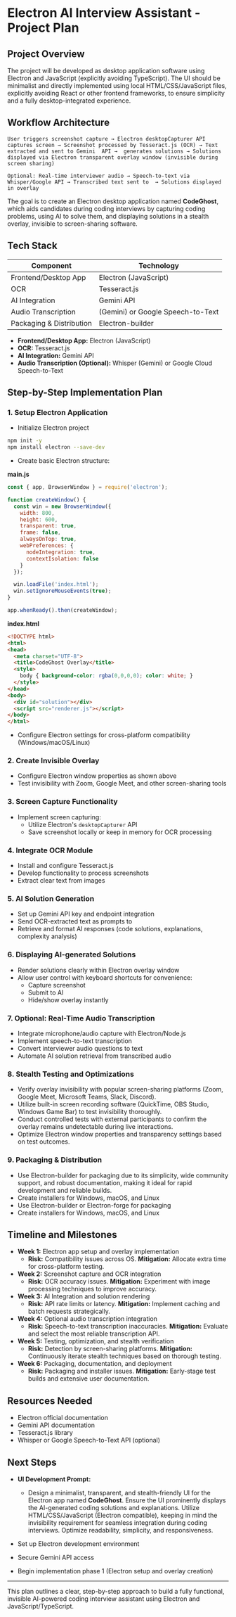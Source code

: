 # Electron AI Interview Assistant - Project Plan

## Project Overview

The project will be developed as desktop application software using Electron and JavaScript (explicitly avoiding TypeScript). The UI should be minimalist and directly implemented using local HTML/CSS/JavaScript files, explicitly avoiding React or other frontend frameworks, to ensure simplicity and a fully desktop-integrated experience.

## Workflow Architecture

```
User triggers screenshot capture → Electron desktopCapturer API captures screen → Screenshot processed by Tesseract.js (OCR) → Text extracted and sent to Gemini  API →  generates solutions → Solutions displayed via Electron transparent overlay window (invisible during screen sharing)

Optional: Real-time interviewer audio → Speech-to-text via Whisper/Google API → Transcribed text sent to  → Solutions displayed in overlay
```

The goal is to create an Electron desktop application named **CodeGhost**, which aids candidates during coding interviews by capturing coding problems, using AI to solve them, and displaying solutions in a stealth overlay, invisible to screen-sharing software.

## Tech Stack

| Component                | Technology                                |
| ------------------------ | ----------------------------------------- |
| Frontend/Desktop App     | Electron (JavaScript)                     |
| OCR                      | Tesseract.js                              |
| AI Integration           | Gemini API                         |
| Audio Transcription      |  (Gemini) or Google Speech-to-Text |
| Packaging & Distribution | Electron-builder                          |

- **Frontend/Desktop App:** Electron (JavaScript)
- **OCR:** Tesseract.js
- **AI Integration:** Gemini API 
- **Audio Transcription (Optional):** Whisper (Gemini) or Google Cloud Speech-to-Text

## Step-by-Step Implementation Plan

### 1. Setup Electron Application

- Initialize Electron project

```bash
npm init -y
npm install electron --save-dev
```

- Create basic Electron structure:

**main.js**

```javascript
const { app, BrowserWindow } = require('electron');

function createWindow() {
  const win = new BrowserWindow({
    width: 800,
    height: 600,
    transparent: true,
    frame: false,
    alwaysOnTop: true,
    webPreferences: {
      nodeIntegration: true,
      contextIsolation: false
    }
  });

  win.loadFile('index.html');
  win.setIgnoreMouseEvents(true);
}

app.whenReady().then(createWindow);
```

**index.html**

```html
<!DOCTYPE html>
<html>
<head>
  <meta charset="UTF-8">
  <title>CodeGhost Overlay</title>
  <style>
    body { background-color: rgba(0,0,0,0); color: white; }
  </style>
</head>
<body>
  <div id="solution"></div>
  <script src="renderer.js"></script>
</body>
</html>
```

- Configure Electron settings for cross-platform compatibility (Windows/macOS/Linux)

### 2. Create Invisible Overlay

- Configure Electron window properties as shown above
- Test invisibility with Zoom, Google Meet, and other screen-sharing tools

### 3. Screen Capture Functionality

- Implement screen capturing:
  - Utilize Electron's `desktopCapturer` API
  - Save screenshot locally or keep in memory for OCR processing

### 4. Integrate OCR Module

- Install and configure Tesseract.js
- Develop functionality to process screenshots
- Extract clear text from images

### 5. AI Solution Generation

- Set up Gemini API key and endpoint integration
- Send OCR-extracted text as prompts to 
- Retrieve and format AI responses (code solutions, explanations, complexity analysis)

### 6. Displaying AI-generated Solutions

- Render solutions clearly within Electron overlay window
- Allow user control with keyboard shortcuts for convenience:
  - Capture screenshot
  - Submit to AI
  - Hide/show overlay instantly

### 7. Optional: Real-Time Audio Transcription

- Integrate microphone/audio capture with Electron/Node.js
- Implement speech-to-text transcription
- Convert interviewer audio questions to text
- Automate AI solution retrieval from transcribed audio

### 8. Stealth Testing and Optimizations

- Verify overlay invisibility with popular screen-sharing platforms (Zoom, Google Meet, Microsoft Teams, Slack, Discord).
- Utilize built-in screen recording software (QuickTime, OBS Studio, Windows Game Bar) to test invisibility thoroughly.
- Conduct controlled tests with external participants to confirm the overlay remains undetectable during live interactions.
- Optimize Electron window properties and transparency settings based on test outcomes.

### 9. Packaging & Distribution

- Use Electron-builder for packaging due to its simplicity, wide community support, and robust documentation, making it ideal for rapid development and reliable builds.
- Create installers for Windows, macOS, and Linux
- Use Electron-builder or Electron-forge for packaging
- Create installers for Windows, macOS, and Linux

## Timeline and Milestones

- **Week 1:** Electron app setup and overlay implementation
  - **Risk:** Compatibility issues across OS. **Mitigation:** Allocate extra time for cross-platform testing.
- **Week 2:** Screenshot capture and OCR integration
  - **Risk:** OCR accuracy issues. **Mitigation:** Experiment with image processing techniques to improve accuracy.
- **Week 3:** AI Integration and solution rendering
  - **Risk:** API rate limits or latency. **Mitigation:** Implement caching and batch requests strategically.
- **Week 4:** Optional audio transcription integration
  - **Risk:** Speech-to-text transcription inaccuracies. **Mitigation:** Evaluate and select the most reliable transcription API.
- **Week 5:** Testing, optimization, and stealth verification
  - **Risk:** Detection by screen-sharing platforms. **Mitigation:** Continuously iterate stealth techniques based on thorough testing.
- **Week 6:** Packaging, documentation, and deployment
  - **Risk:** Packaging and installer issues. **Mitigation:** Early-stage test builds and extensive user documentation.

## Resources Needed

- Electron official documentation
- Gemini API documentation
- Tesseract.js library
- Whisper or Google Speech-to-Text API (optional)

## Next Steps

- **UI Development Prompt:**

  - Design a minimalist, transparent, and stealth-friendly UI for the Electron app named **CodeGhost**. Ensure the UI prominently displays the AI-generated coding solutions and explanations. Utilize HTML/CSS/JavaScript (Electron compatible), keeping in mind the invisibility requirement for seamless integration during coding interviews. Optimize readability, simplicity, and responsiveness.

- Set up Electron development environment

- Secure Gemini API access

- Begin implementation phase 1 (Electron setup and overlay creation)

---

This plan outlines a clear, step-by-step approach to build a fully functional, invisible AI-powered coding interview assistant using Electron and JavaScript/TypeScript.

